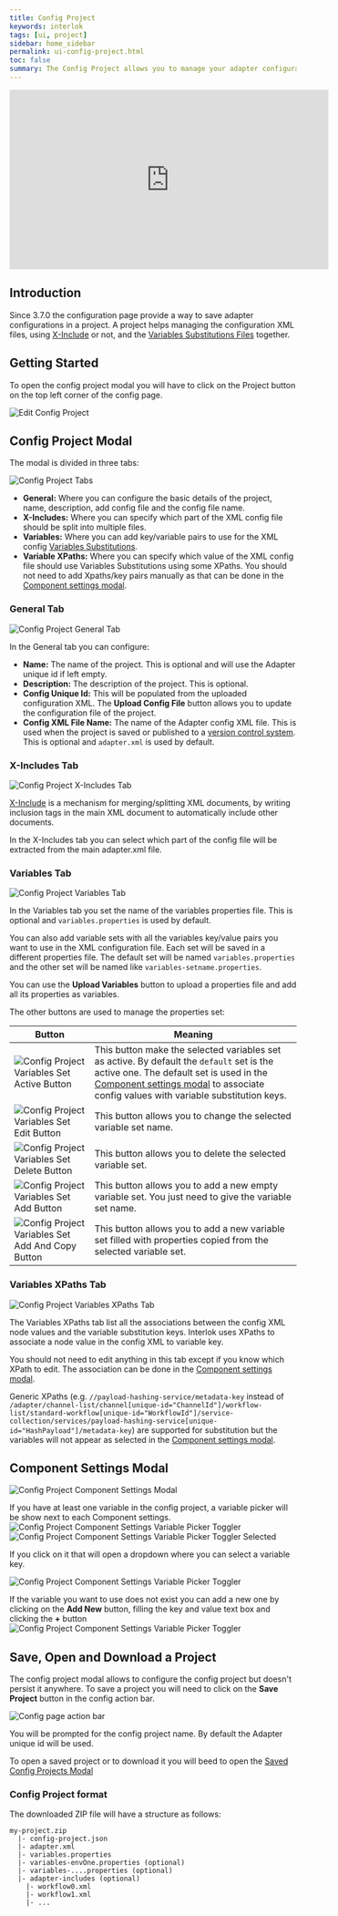 ```yaml
---
title: Config Project
keywords: interlok
tags: [ui, project]
sidebar: home_sidebar
permalink: ui-config-project.html
toc: false
summary: The Config Project allows you to manage your adapter configuration.
---
```


<iframe width="560" height="315" src="https://www.youtube.com/embed/PrQQKOccbx8" frameborder="0" allowfullscreen></iframe>

## Introduction ##

Since 3.7.0 the configuration page provide a way to save adapter configurations in a project.
A project helps managing the configuration XML files, using [X-Include](https://www.w3.org/TR/xinclude/) or not, and the [Variables Substitutions Files](advanced-configuration-pre-processors.html#variable-substitution) together.

## Getting Started ##

To open the config project modal you will have to click on the Project button on the top left corner of the config page.

![Edit Config Project](./images/ui-user-guide/config-project-edit-button.png)

## Config Project Modal ##

The modal is divided in three tabs:

![Config Project Tabs](./images/ui-user-guide/config-project-tabs.png)

- **General:** Where you can configure the basic details of the project, name, description, add config file and the config file name.
- **X-Includes:** Where you can specify which part of the XML config file should be split into multiple files.
- **Variables:** Where you can add key/variable pairs to use for the XML config [Variables Substitutions](advanced-configuration-pre-processors.html#variable-substitution).
- **Variable XPaths:** Where you can specify which value of the XML config file should use Variables Substitutions using some XPaths. You should not need to add Xpaths/key pairs manually as that can be done in the [Component settings modal](#component-settings-modal).

### General Tab ###

![Config Project General Tab](./images/ui-user-guide/config-project-general-tab.png)

In the General tab you can configure:

- **Name:** The name of the project. This is optional and will use the Adapter unique id if left empty.
- **Description:** The description of the project. This is optional.
- **Config Unique Id:** This will be populated from the uploaded configuration XML. The **Upload Config File** button allows you to update the configuration file of the project.
- **Config XML File Name:** The name of the Adapter config XML file. This is used when the project is saved or published to a [version control system](ui-version-control.html). This is optional and `adapter.xml` is used by default.

### X-Includes Tab ###

![Config Project X-Includes Tab](./images/ui-user-guide/config-project-xincludes-tab.png)

[X-Include](https://www.w3.org/TR/xinclude/) is a mechanism for merging/splitting XML documents, by writing inclusion tags in the main XML document to automatically include other documents.

In the X-Includes tab you can select which part of the config file will be extracted from the main adapter.xml file.

### Variables Tab ###

![Config Project Variables Tab](./images/ui-user-guide/config-project-variables-tab.png)

In the Variables tab you set the name of the variables properties file. This is optional and `variables.properties` is used by default.

You can also add variable sets with all the variables key/value pairs you want to use in the XML configuration file.
Each set will be saved in a different properties file. The default set will be named `variables.properties` and the other set will be named like `variables-setname.properties`.

You can use the **Upload Variables** button to upload a properties file and add all its properties as variables.

The other buttons are used to manage the properties set:

| Button | Meaning
| ------------ | -------------
| ![Config Project Variables Set Active Button](./images/ui-user-guide/config-project-variables-tab-active-button.png) | This button make the selected variables set as active. By default the `default` set is the active one. The default set is used in the [Component settings modal](#component-settings-modal) to associate config values with variable substitution keys.
| ![Config Project Variables Set Edit Button](./images/ui-user-guide/config-project-variables-tab-edit-button.png) | This button allows you to change the selected variable set name.
| ![Config Project Variables Set Delete Button](./images/ui-user-guide/config-project-variables-tab-delete-button.png) | This button allows you to delete the selected variable set.
| ![Config Project Variables Set Add Button](./images/ui-user-guide/config-project-variables-tab-add-button.png) | This button allows you to add a new empty variable set. You just need to give the variable set name.
| ![Config Project Variables Set Add And Copy Button](./images/ui-user-guide/config-project-variables-tab-add-and-copy-button.png) | This button allows you to add a new variable set filled with properties copied from the selected variable set.

### Variables XPaths Tab ###

![Config Project Variables XPaths Tab](./images/ui-user-guide/config-project-variables-xpaths-tab.png)

The Variables XPaths tab list all the associations between the config XML node values and the variable substitution keys. Interlok uses XPaths to associate a node value in the config XML to variable key.

You should not need to edit anything in this tab except if you know which XPath to edit. The association can be done in the [Component settings modal](#component-settings-modal).

Generic XPaths (e.g. `//payload-hashing-service/metadata-key` instead of `/adapter/channel-list/channel[unique-id="ChannelId"]/workflow-list/standard-workflow[unique-id="WorkflowId"]/service-collection/services/payload-hashing-service[unique-id="HashPayload"]/metadata-key`) are supported for substitution but the variables will not appear as selected in the [Component settings modal](#component-settings-modal).

## Component Settings Modal ##

![Config Project Component Settings Modal](./images/ui-user-guide/config-project-component-settings-modal.png)

If you have at least one variable in the config project, a variable picker will be show next to each Component settings.
![Config Project Component Settings Variable Picker Toggler](./images/ui-user-guide/config-project-component-settings-modal-variable-picker-toggler.png) ![Config Project Component Settings Variable Picker Toggler Selected](./images/ui-user-guide/config-project-component-settings-modal-variable-picker-toggler-selected.png)

If you click on it that will open a dropdown where you can select a variable key.

![Config Project Component Settings Variable Picker Toggler](./images/ui-user-guide/config-project-component-settings-modal-variable-picker.png)

If the variable you want to use does not exist you can add a new one by clicking on the **Add New** button, filling the key and value text box and clicking the **+** button
![Config Project Component Settings Variable Picker Toggler](./images/ui-user-guide/config-project-component-settings-modal-variable-add.png)

## Save, Open and Download a Project ##

The config project modal allows to configure the config project but doesn't persist it anywhere. To save a project you will need to click on the **Save Project** button in the config action bar.

![Config page action bar](./images/ui-user-guide/config-action-bar.png)

You will be prompted for the config project name. By default the Adapter unique id will be used.

To open a saved project or to download it you will beed to open the [Saved Config Projects Modal](ui-saved-config-projects.html)

### Config Project format ###

The downloaded ZIP file will have a structure as follows:

```
my-project.zip
  |- config-project.json
  |- adapter.xml
  |- variables.properties
  |- variables-envOne.properties (optional)
  |- variables-....properties (optional)
  |- adapter-includes (optional)
    |- workflow0.xml
    |- workflow1.xml
    |- ...
```

